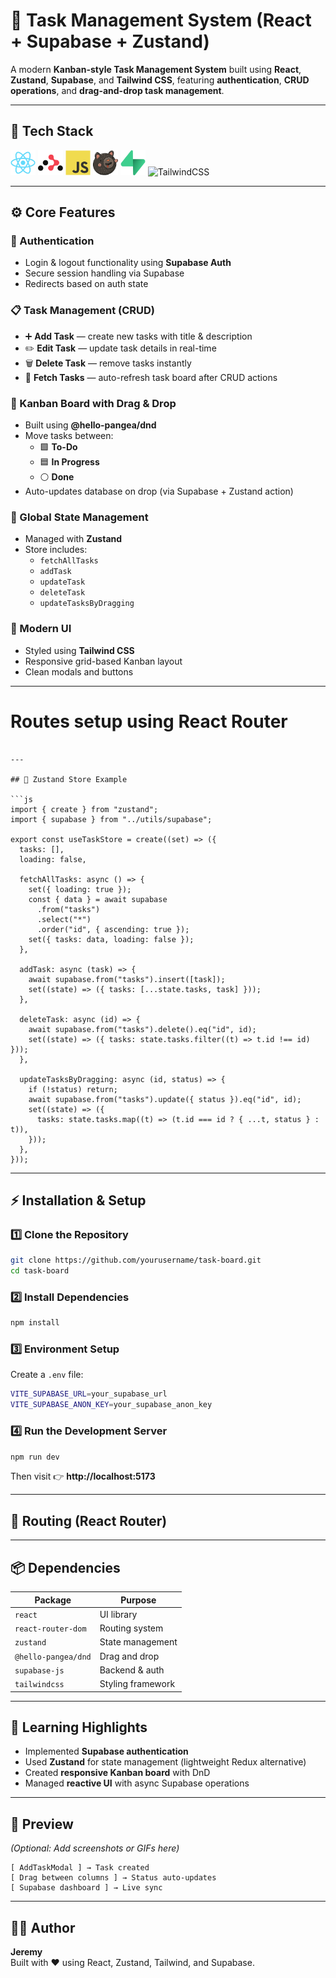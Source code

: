 # 📝 Task Management System (React + Supabase + Zustand)

A modern **Kanban-style Task Management System** built using **React**, **Zustand**, **Supabase**, and **Tailwind CSS**, featuring **authentication**, **CRUD operations**, and **drag-and-drop task management**.

---

## 🚀 Tech Stack

<p align="left">
  <img src="https://raw.githubusercontent.com/devicons/devicon/master/icons/react/react-original.svg" width="40" height="40" alt="React" />
  <img src="https://raw.githubusercontent.com/devicons/devicon/master/icons/reactrouter/reactrouter-original.svg" width="40" height="40" alt="React Router" />
  <img src="https://raw.githubusercontent.com/devicons/devicon/master/icons/javascript/javascript-original.svg" width="40" height="40" alt="JavaScript" />
  <img src="https://raw.githubusercontent.com/devicons/devicon/master/icons/zustand/zustand-original.svg" width="40" height="40" alt="Zustand" />
  <img src="https://raw.githubusercontent.com/devicons/devicon/master/icons/supabase/supabase-original.svg" width="40" height="40" alt="Supabase" />
 <img src="https://cdn.jsdelivr.net/gh/devicons/devicon/icons/tailwindcss/tailwindcss-original.svg" width="40" height="40" alt="TailwindCSS" />

</p>

---

## ⚙️ Core Features

### 🔐 Authentication

- Login & logout functionality using **Supabase Auth**
- Secure session handling via Supabase
- Redirects based on auth state

### 📋 Task Management (CRUD)

- ➕ **Add Task** — create new tasks with title & description
- ✏️ **Edit Task** — update task details in real-time
- 🗑️ **Delete Task** — remove tasks instantly
- 📡 **Fetch Tasks** — auto-refresh task board after CRUD actions

### 🧱 Kanban Board with Drag & Drop

- Built using **@hello-pangea/dnd**
- Move tasks between:
  - 🟩 **To-Do**
  - 🟦 **In Progress**
  - ⚪ **Done**
- Auto-updates database on drop (via Supabase + Zustand action)

### 🧠 Global State Management

- Managed with **Zustand**
- Store includes:
  - `fetchAllTasks`
  - `addTask`
  - `updateTask`
  - `deleteTask`
  - `updateTasksByDragging`

### 🎨 Modern UI

- Styled using **Tailwind CSS**
- Responsive grid-based Kanban layout
- Clean modals and buttons

---

 # Routes setup using React Router
```

---

## 🧩 Zustand Store Example

```js
import { create } from "zustand";
import { supabase } from "../utils/supabase";

export const useTaskStore = create((set) => ({
  tasks: [],
  loading: false,

  fetchAllTasks: async () => {
    set({ loading: true });
    const { data } = await supabase
      .from("tasks")
      .select("*")
      .order("id", { ascending: true });
    set({ tasks: data, loading: false });
  },

  addTask: async (task) => {
    await supabase.from("tasks").insert([task]);
    set((state) => ({ tasks: [...state.tasks, task] }));
  },

  deleteTask: async (id) => {
    await supabase.from("tasks").delete().eq("id", id);
    set((state) => ({ tasks: state.tasks.filter((t) => t.id !== id) }));
  },

  updateTasksByDragging: async (id, status) => {
    if (!status) return;
    await supabase.from("tasks").update({ status }).eq("id", id);
    set((state) => ({
      tasks: state.tasks.map((t) => (t.id === id ? { ...t, status } : t)),
    }));
  },
}));
```

---

## ⚡ Installation & Setup

### 1️⃣ Clone the Repository

```bash
git clone https://github.com/yourusername/task-board.git
cd task-board
```

### 2️⃣ Install Dependencies

```bash
npm install
```

### 3️⃣ Environment Setup

Create a `.env` file:

```bash
VITE_SUPABASE_URL=your_supabase_url
VITE_SUPABASE_ANON_KEY=your_supabase_anon_key
```

### 4️⃣ Run the Development Server

```bash
npm run dev
```

Then visit 👉 **http://localhost:5173**

---

## 🧭 Routing (React Router)

---

## 📦 Dependencies

| Package             | Purpose           |
| ------------------- | ----------------- |
| `react`             | UI library        |
| `react-router-dom`  | Routing system    |
| `zustand`           | State management  |
| `@hello-pangea/dnd` | Drag and drop     |
| `supabase-js`       | Backend & auth    |
| `tailwindcss`       | Styling framework |

---

## 🧠 Learning Highlights

- Implemented **Supabase authentication**
- Used **Zustand** for state management (lightweight Redux alternative)
- Created **responsive Kanban board** with DnD
- Managed **reactive UI** with async Supabase operations

---

## 📸 Preview

_(Optional: Add screenshots or GIFs here)_

```
[ AddTaskModal ] → Task created
[ Drag between columns ] → Status auto-updates
[ Supabase dashboard ] → Live sync
```

---

## 🧑‍💻 Author

**Jeremy**  
Built with ❤️ using React, Zustand, Tailwind, and Supabase.
